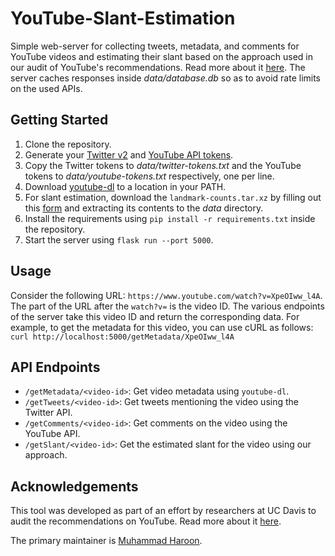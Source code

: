 # YouTube-Slant-Estimation
Simple web-server for collecting tweets, metadata, and comments for YouTube videos and estimating their slant based on the approach used in our audit of YouTube's recommendations. Read more about it [here](https://youtubeaudit.com). The server caches responses inside _data/database.db_ so as to avoid rate limits on the used APIs.

## Getting Started
1. Clone the repository.
2. Generate your [Twitter v2](https://developer.twitter.com/en/docs/authentication/oauth-2-0/bearer-tokens) and [YouTube API tokens](https://developers.google.com/youtube/v3).
3. Copy the Twitter tokens to _data/twitter-tokens.txt_ and the YouTube tokens to _data/youtube-tokens.txt_ respectively, one per line.
4. Download [youtube-dl](https://youtube-dl.org/) to a location in your PATH.
5. For slant estimation, download the `landmark-counts.tar.xz` by filling out this [form](https://docs.google.com/forms/d/e/1FAIpQLSdsLGpK_p3OigqVODPkM7czYLtbj0oGgzBqx2PxOJNJCIWqjA/viewform?usp=sf_link) and extracting its contents to the _data_ directory.
6. Install the requirements using `pip install -r requirements.txt` inside the repository.
7. Start the server using `flask run --port 5000`.

## Usage
Consider the following URL: `https://www.youtube.com/watch?v=XpeOIww_l4A`. The part of the URL after the `watch?v=` is the video ID. The various endpoints of the server take this video ID and return the corresponding data. For example, to get the metadata for this video, you can use cURL as follows: `curl http://localhost:5000/getMetadata/XpeOIww_l4A`

## API Endpoints
- `/getMetadata/<video-id>`: Get video metadata using `youtube-dl`.
- `/getTweets/<video-id>`: Get tweets mentioning the video using the Twitter API.
- `/getComments/<video-id>`: Get comments on the video using the YouTube API.
- `/getSlant/<video-id>`: Get the estimated slant for the video using our approach.


## Acknowledgements
This tool was developed as part of an effort by researchers at UC Davis to audit the recommendations on YouTube. Read more about it [here](https://youtubeaudit.com).

The primary maintainer is [Muhammad Haroon](https://github.com/haroon96).

